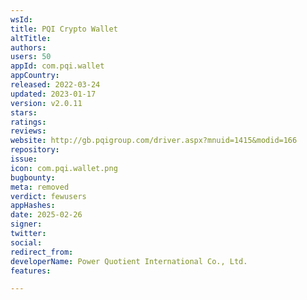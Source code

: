 ```yaml
---
wsId: 
title: PQI Crypto Wallet
altTitle: 
authors: 
users: 50
appId: com.pqi.wallet
appCountry: 
released: 2022-03-24
updated: 2023-01-17
version: v2.0.11
stars: 
ratings: 
reviews: 
website: http://gb.pqigroup.com/driver.aspx?mnuid=1415&modid=166
repository: 
issue: 
icon: com.pqi.wallet.png
bugbounty: 
meta: removed
verdict: fewusers
appHashes: 
date: 2025-02-26
signer: 
twitter: 
social: 
redirect_from: 
developerName: Power Quotient International Co., Ltd.
features: 

---
```


